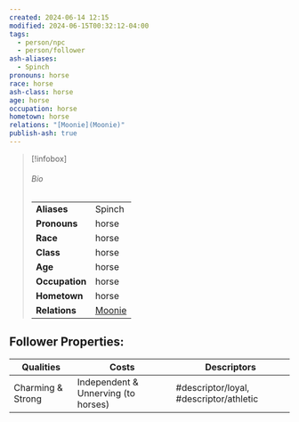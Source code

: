 ```yaml
---
created: 2024-06-14 12:15
modified: 2024-06-15T00:32:12-04:00
tags:
  - person/npc
  - person/follower
ash-aliases:
  - Spinch
pronouns: horse
race: horse
ash-class: horse
age: horse
occupation: horse
hometown: horse
relations: "[Moonie](Moonie)"
publish-ash: true
---
```

> [!infobox]
> ###### Bio
> |                |                  |
> | -------------- | ---------------- |
> |**Aliases**     | Spinch                |
> |**Pronouns**    | horse           |
> |**Race**        | horse            |
> |**Class**         | horse            |
> |**Age**         | horse            |
> |**Occupation**  | horse        |
> |**Hometown**|horse|
> |**Relations**| [Moonie](Moonie) |

## Follower Properties:

| Qualities         | Costs                               | Descriptors                             |
| ----------------- | ----------------------------------- | --------------------------------------- |
| Charming & Strong | Independent & Unnerving (to horses) | #descriptor/loyal, #descriptor/athletic |
